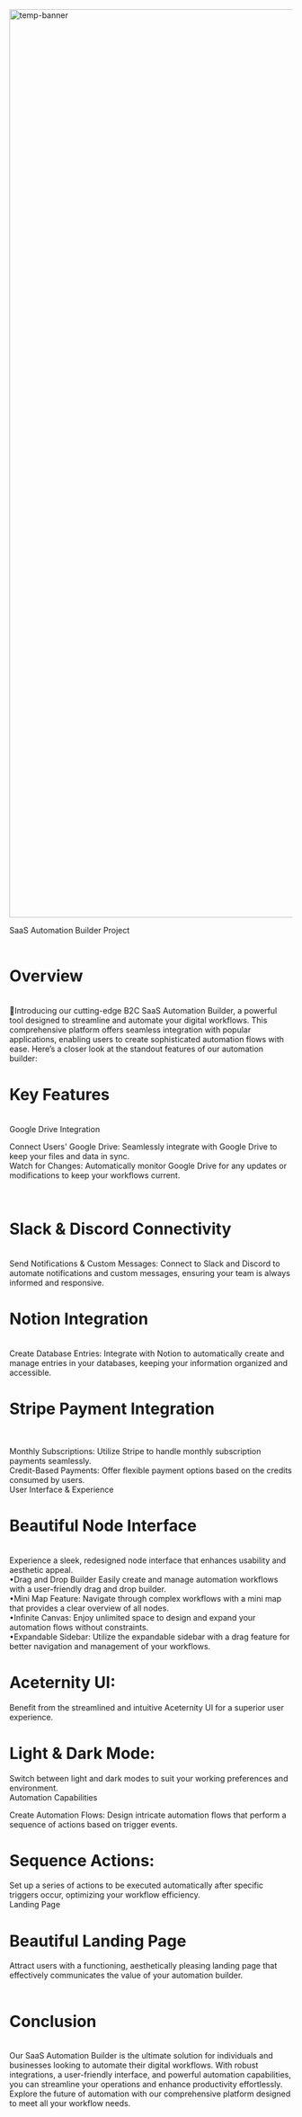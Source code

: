 
<img width="1616" alt="temp-banner" src="https://github.com/Piyusss/SaaS-FlowEz/assets/122628426/b75ad960-2b3d-4f39-87f4-30d7b7f465d5">


SaaS Automation Builder Project<br>
<br>
<h1>Overview</h1><br>
🤯Introducing our cutting-edge B2C SaaS Automation Builder, a powerful tool designed to streamline and automate your digital workflows. This comprehensive platform offers seamless integration with popular applications, enabling users to create sophisticated automation flows with ease. Here’s a closer look at the standout features of our automation builder:<br>

<h1>Key Features</h1><br>
Google Drive Integration<br>

Connect Users' Google Drive: Seamlessly integrate with Google Drive to keep your files and data in sync.<br>
Watch for Changes: Automatically monitor Google Drive for any updates or modifications to keep your workflows current.<br>

<br>
<h1>Slack & Discord Connectivity</h1><br>
Send Notifications & Custom Messages: Connect to Slack and Discord to automate notifications and custom messages, ensuring your team is always informed and responsive.<br>

<h1>Notion Integration</h1><br>
Create Database Entries: Integrate with Notion to automatically create and manage entries in your databases, keeping your information organized and accessible.<br>

<h1>Stripe Payment Integration</h1><br>

Monthly Subscriptions: Utilize Stripe to handle monthly subscription payments seamlessly.<br>
Credit-Based Payments: Offer flexible payment options based on the credits consumed by users.<br>
User Interface & Experience<br>

<h1>Beautiful Node Interface</h1><br> Experience a sleek, redesigned node interface that enhances usability and aesthetic appeal.<br>
•Drag and Drop Builder Easily create and manage automation workflows with a user-friendly drag and drop builder.<br>
•Mini Map Feature: Navigate through complex workflows with a mini map that provides a clear overview of all nodes.<br>
•Infinite Canvas: Enjoy unlimited space to design and expand your automation flows without constraints.<br>
•Expandable Sidebar: Utilize the expandable sidebar with a drag feature for better navigation and management of your workflows.<br>
<h1>Aceternity UI:</h1> Benefit from the streamlined and intuitive Aceternity UI for a superior user experience.<br>
<h1>Light & Dark Mode:</h1> Switch between light and dark modes to suit your working preferences and environment.<br>
Automation Capabilities<br>

Create Automation Flows: Design intricate automation flows that perform a sequence of actions based on trigger events.<br>
<h1>Sequence Actions:</h1> Set up a series of actions to be executed automatically after specific triggers occur, optimizing your workflow efficiency.<br>
Landing Page<br>

<h1>Beautiful Landing Page</h1> Attract users with a functioning, aesthetically pleasing landing page that effectively communicates the value of your automation builder.<br>
<br>
<h1>Conclusion</h1><br>
Our SaaS Automation Builder is the ultimate solution for individuals and businesses looking to automate their digital workflows. With robust integrations, a user-friendly interface, and powerful automation capabilities, you can streamline your operations and enhance productivity effortlessly. Explore the future of automation with our comprehensive platform designed to meet all your workflow needs.<br>
